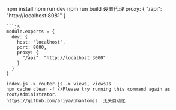 npm install
npm run dev
npm run build
设置代理
proxy: {
  "/api": "http://localhost:8081"
}
```
```js
module.exports = {
  dev: {
    host: 'localhost',
    port: 8080,
    proxy: {
      "/api": "http://localhost:3000"
    }
  }
}
```
```
index.js -> router.js -> views, viewsJs
npm cache clean -f //Please try running this command again as root/Administrator.
https://github.com/ariya/phantomjs  无头自动化
